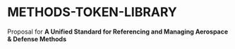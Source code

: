 # METHODS-TOKEN-LIBRARY
Proposal for **A Unified Standard for Referencing and Managing Aerospace &amp; Defense Methods**
